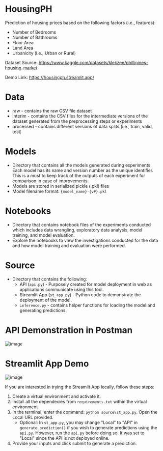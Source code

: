 # HousingPH

Prediction of housing prices based on the following factors (i.e., features):
* Number of Bedrooms
* Number of Bathrooms
* Floor Area
* Land Area
* Urbanicity (i.e., Urban or Rural)

Dataset Source: https://www.kaggle.com/datasets/klekzee/phillipines-housing-market

Demo Link: https://housingph.streamlit.app/

# Data
* raw - contains the raw CSV file dataset
* interim - contains the CSV files for the intermediate versions of the dataset generated from the preprocessing steps or experiments
* processed - contains different versions of data splits (i.e., train, valid, test)

# Models
* Directory that contains all the models generated during experiments. Each model has its name and version number as the unique identifier. This is a must to keep track of the outputs of each experiment for comparison in case of improvements.
* Models are stored in serialized pickle (.pkl) files
* Model filename format: `{model_name}-{v#}.pkl`

# Notebooks
* Directory that contains notebook files of the experiments conducted which includes data wrangling, exploratory data analysis, model training, and model evaluation.
* Explore the notebooks to view the investigations conducted for the data and how model training and evaluation were performed.

# Source
* Directory that contains the following:
  *   API (`api.py`) - Purposely created for model deployment in web as applications communicate using this tool.
  *   Streamlit App (`st_app.py`) - Python code to demonstrate the deployment of the model.
  *   `inference.py` - contains helper functions for loading the model and generating predictions.
 
# API Demonstration in Postman
![image](https://github.com/JerickoDG/HousingPH/assets/60811658/93fca76e-3f31-4d66-a71a-8e467bd2e8fb)

# Streamlit App Demo
![image](https://github.com/JerickoDG/HousingPH/assets/60811658/5ffc6c6b-a335-4187-991a-e807b00fe1da)

If you are interested in trying the Streamlit App locally, follow these steps:
1. Create a virtual environment and activate it.
2. Install all the dependecies from `requirements.txt` within the virtual environment
3. In the terminal, enter the command: `python source\st_app.py`. Open the Local URL provided.
   * Optional: In `st_app.py`, you may change "Local" to "API" in `generate_prediction()` if you wish to generate predictions using the `api.py`. However, run the `api.py` before doing so. It was set to "Local" since the API is not deployed online.
5. Provide your inputs and click submit to generate a prediction.
